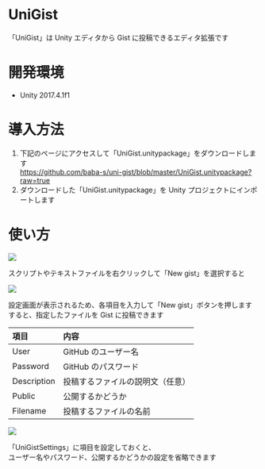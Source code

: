 # UniGist

「UniGist」は Unity エディタから Gist に投稿できるエディタ拡張です  

# 開発環境

- Unity 2017.4.1f1

# 導入方法

1. 下記のページにアクセスして「UniGist.unitypackage」をダウンロードします  
https://github.com/baba-s/uni-gist/blob/master/UniGist.unitypackage?raw=true
2. ダウンロードした「UniGist.unitypackage」を Unity プロジェクトにインポートします  

# 使い方


![](https://cdn-ak.f.st-hatena.com/images/fotolife/b/baba_s/20180521/20180521213145.png)

スクリプトやテキストファイルを右クリックして「New gist」を選択すると  

![](https://cdn-ak.f.st-hatena.com/images/fotolife/b/baba_s/20180521/20180521213151.png)

設定画面が表示されるため、各項目を入力して「New gist」ボタンを押します  
すると、指定したファイルを Gist に投稿できます  

|項目|内容|
|:--|:--|
|User|GitHub のユーザー名|
|Password|GitHub のパスワード|
|Description|投稿するファイルの説明文（任意）|
|Public|公開するかどうか|
|Filename|投稿するファイルの名前|

![](https://cdn-ak.f.st-hatena.com/images/fotolife/b/baba_s/20180521/20180521213203.png)

「UniGistSettings」に項目を設定しておくと、  
ユーザー名やパスワード、公開するかどうかの設定を省略できます  